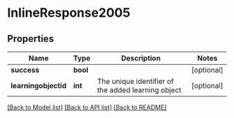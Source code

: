 # InlineResponse2005

## Properties
Name | Type | Description | Notes
------------ | ------------- | ------------- | -------------
**success** | **bool** |  | [optional] 
**learningobjectid** | **int** | The unique identifier of the added learning object | [optional] 

[[Back to Model list]](../../README.md#documentation-for-models) [[Back to API list]](../../README.md#documentation-for-api-endpoints) [[Back to README]](../../README.md)

